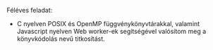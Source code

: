 
Féléves feladat:
- C nyelven POSIX és OpenMP függvénykönyvtárakkal, valamint Javascript nyelven Web worker-ek segítségével valósítom meg a könyvkódolás nevű titkosítást.
